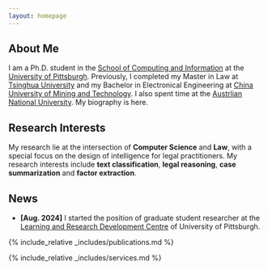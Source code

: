 ```yaml
---
layout: homepage
---
```


## About Me

I am a Ph.D. student in the [School of Computing and Information](https://www.sci.pitt.edu/) at the [University of Pittsburgh](https://www.pitt.edu/). Previously, I completed my Master in Law at [Tsinghua University](https://www.tsinghua.edu.cn/en/index.htm) and my Bachelor in Electronical Engineering at [China University of Mining and Technology](https://global.cumt.edu.cn/). I also spent time at the [Austrlian National University](https://www.anu.edu.au/). My biography is here.

## Research Interests

My research lie at the intersection of **Computer Science** and **Law**, with a special focus on the design of intelligence for legal practitioners. My research interests include **text classification**, **legal reasoning**, **case summarization** and **factor extraction**.

## News

- **[Aug. 2024]** I started the position of graduate student researcher at the [Learning and Research Development Centre](https://www.lrdc.pitt.edu/) of University of Pittsburgh.

{% include_relative _includes/publications.md %}

{% include_relative _includes/services.md %}
